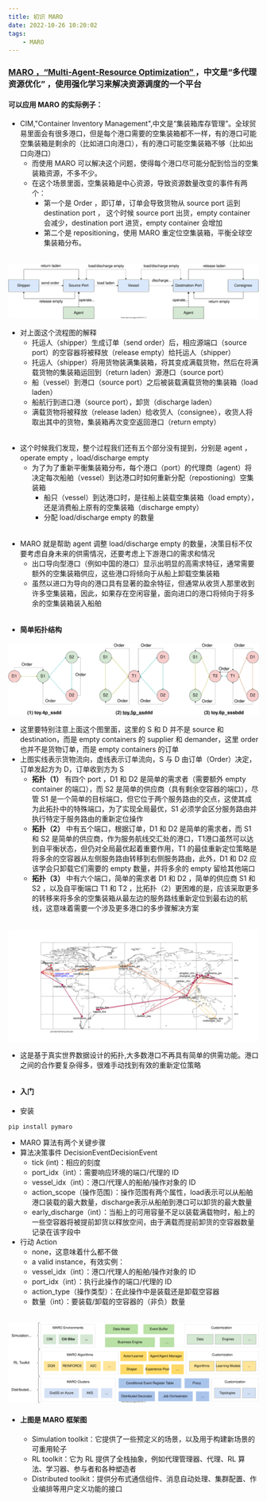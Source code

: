 ```yaml
---
title: 初识 MARO
date: 2022-10-26 10:20:02
tags:
    - MARO
---
```

### [MARO ，“Multi-Agent-Resource Optimization” ](https://github.com/microsoft/maro)<!--more-->，中文是“多代理资源优化” ，使用强化学习来解决资源调度的一个平台
#### 可以应用 MARO 的实际例子：

- CIM,"Container Inventory Management",中文是“集装箱库存管理”。全球贸易里面会有很多港口，但是每个港口需要的空集装箱都不一样，有的港口可能空集装箱是剩余的（比如进口向港口），有的港口可能空集装箱不够（比如出口向港口）
	- 而使用 MARO 可以解决这个问题，使得每个港口尽可能分配到恰当的空集装箱资源，不多不少。
	- 在这个场景里面，空集装箱是中心资源，导致资源数量改变的事件有两个：
		- 第一个是 Order ，即订单，订单会导致货物从 source port 运到 destination port ， 这个时候 source port 出货，empty container 会减少，destination port 进货，empty container 会增加
		- 第二个是 repositioning，使用 MARO 重定位空集装箱，平衡全球空集装箱分布。
######

![](https://raw.githubusercontent.com/HCY-ASLEEP/picture-bed/main/picture-bed/cim.container_flow.svg)

- 对上面这个流程图的解释
	- 托运人（shipper）生成订单（send order）后，相应源端口（source port）的空容器将被释放（release empty）给托运人（shipper）
	- 托运人（shipper）将用货物装满集装箱，将其变成满载货物，然后在将满载货物的集装箱运回到（return laden）源港口（source port）
	- 船（vessel）到港口（source port）之后被装载满载货物的集装箱（load laden）
	- 船航行到进口港（source port），卸货（discharge laden）
	- 满载货物将被释放（release laden）给收货人（consignee），收货人将取出其中的货物，集装箱再次变空返回港口（return empty）
######
- 这个时候我们发现，整个过程我们还有五个部分没有提到，分别是 agent ，operate empty ，load/discharge empty 
	- 为了为了重新平衡集装箱分布，每个港口（port）的代理商（agent）将决定每次船舶（vessel）到达港口时如何重新分配（repostioning）空集装箱
		- 船只（vessel）到达港口时，是往船上装载空集装箱（load empty），还是消费船上原有的空集装箱（discharge empty）
		- 分配 load/discharge empty 的数量
######
- MARO 就是帮助 agent 调整 load/discharge empty 的数量，决策目标不仅要考虑自身未来的供需情况，还要考虑上下游港口的需求和情况
	- 出口导向型港口（例如中国的港口）显示出明显的高需求特征，通常需要额外的空集装箱供应，这些港口将倾向于从船上卸载空集装箱
	- 虽然以进口为导向的港口具有显著的盈余特征，但通常从收货人那里收到许多空集装箱，因此，如果存在空闲容量，面向进口的港口将倾向于将多余的空集装箱装入船舶
######
- #### 简单拓扑结构
![](https://raw.githubusercontent.com/HCY-ASLEEP/picture-bed/main/picture-bed/cim.toys.svg)
- 这里要特别注意上面这个图里面，这里的 S 和 D 并不是 source 和 destination，而是 empty containers 的 supplier 和 demander，这里 order 也并不是货物订单，而是 empty containers 的订单
- 上图实线表示货物流向，虚线表示订单流向，S 与 D 由订单（Order）决定，订单发起方为 D，订单收到方为 S
	- **拓扑（1）** 有四个 port ，D1 和 D2 是简单的需求者（需要额外 empty container 的端口），而 S2 是简单的供应商（具有剩余空容器的端口），尽管 S1 是一个简单的目标端口，但它位于两个服务路由的交点，这使其成为此拓扑中的特殊端口，为了实现全局最优，S1 必须学会区分服务路由并执行特定于服务路由的重新定位操作
	- **拓扑（2）** 中有五个端口，根据订单，D1 和 D2 是简单的需求者，而 S1 和 S2 是简单的供应商，作为服务航线交汇处的港口，T1港口虽然可以达到自平衡状态，但仍对全局最优起着重要作用，T1 的最佳重新定位策略是将多余的空容器从左侧服务路由转移到右侧服务路由，此外，D1 和 D2 应该学会只卸载它们需要的 empty 数量，并将多余的 empty 留给其他端口
	- **拓扑（3）** 中有六个端口，简单的需求者 D1 和 D2 ，简单的供应商 S1 和 S2 ，以及自平衡端口 T1 和 T2 ，比拓扑（2）更困难的是，应该采取更多的转移来将多余的空集装箱从最左边的服务路线重新定位到最右边的航线，这意味着需要一个涉及更多港口的多步骤解决方案
######
![](https://raw.githubusercontent.com/HCY-ASLEEP/picture-bed/main/picture-bed/cim.global_trade.svg)
- 这是基于真实世界数据设计的拓扑,大多数港口不再具有简单的供需功能。港口之间的合作要复杂得多，很难手动找到有效的重新定位策略
######
- #### 入门
- 安装
```python
pip install pymaro
```
- MARO 算法有两个关键步骤
- 算法决策事件 DecisionEventDecisionEvent
	- tick (int)：相应的刻度
	- port_idx（int）：需要响应环境的端口/代理的 ID
	- vessel_idx（int）：港口/代理人的船舶/操作对象的 ID
	- action_scope（操作范围）：操作范围有两个属性，load表示可以从船舶港口装载的最大数量，discharge表示从船舶到港口可以卸货的最大数量
	- early_discharge（int）：当船上的可用容量不足以装载满载物时，船上的一些空容器将被提前卸货以释放空间，由于满载而提前卸货的空容器数量记录在该字段中
- 行动 Action
	- none，这意味着什么都不做
	- a valid instance，有效实例：
	- vessel_idx（int）：港口/代理人的船舶/操作对象的 ID
	- port_idx（int）：执行此操作的端口/代理的 ID
	- action_type（操作类型）：在此操作中是装载还是卸载空容器
	- 数量（int）：要装载/卸载的空容器的（非负）数量
######
![](https://raw.githubusercontent.com/HCY-ASLEEP/picture-bed/main/picture-bed/maro_overview.svg)
- #### 上图是 MARO 框架图
	- Simulation toolkit：它提供了一些预定义的场景，以及用于构建新场景的可重用轮子
	- RL toolkit：它为 RL 提供了全栈抽象，例如代理管理器、代理、RL 算法、学习器、参与者和各种塑造者
	- Distributed toolkit：提供分布式通信组件、消息自动处理、集群配置、作业编排等用户定义功能的接口
    
<br/>

